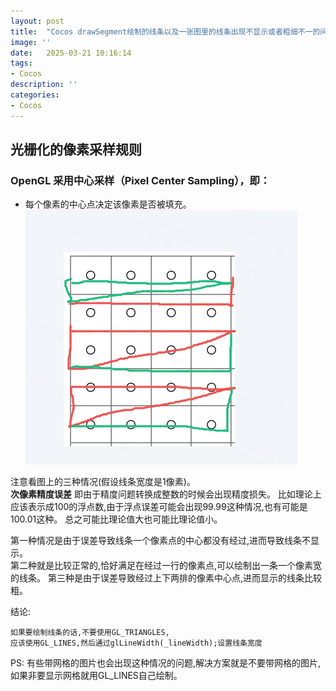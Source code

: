 ```yaml
---
layout: post
title:  "Cocos drawSegment绘制的线条以及一张图里的线条出现不显示或者粗细不一的问题"
image: ''
date:   2025-03-21 10:16:14
tags:
- Cocos
description: ''
categories: 
- Cocos
---
```


## 光栅化的像素采样规则
### OpenGL 采用中心采样（Pixel Center Sampling），即：
* 每个像素的中心点决定该像素是否被填充。
![图片](..\assets\img\cocos\drawline.png)

注意看图上的三种情况(假设线条宽度是1像素)。  
**次像素精度误差**
即由于精度问题转换成整数的时候会出现精度损失。
比如理论上应该表示成100的浮点数,由于浮点误差可能会出现99.99这种情况,也有可能是100.01这种。
总之可能比理论值大也可能比理论值小。


第一种情况是由于误差导致线条一个像素点的中心都没有经过,进而导致线条不显示。  
第二种就是比较正常的,恰好满足在经过一行的像素点,可以绘制出一条一个像素宽的线条。
第三种是由于误差导致经过上下两排的像素中心点,进而显示的线条比较粗。

结论:
```
如果要绘制线条的话,不要使用GL_TRIANGLES,
应该使用GL_LINES,然后通过glLineWidth(_lineWidth);设置线条宽度
```

PS:
有些带网格的图片也会出现这种情况的问题,解决方案就是不要带网格的图片,如果非要显示网格就用GL_LINES自己绘制。